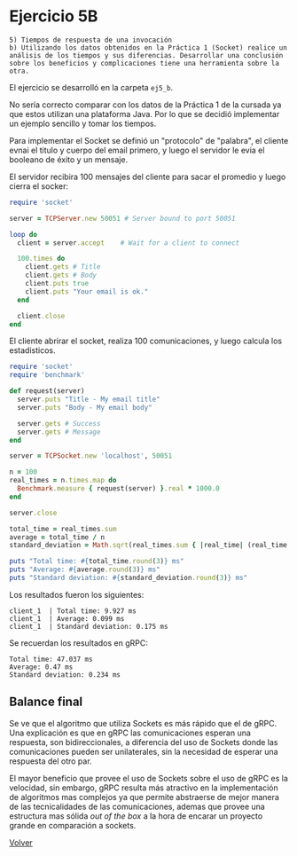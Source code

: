 # Ejercicio 5B
```
5) Tiempos de respuesta de una invocación
b) Utilizando los datos obtenidos en la Práctica 1 (Socket) realice un análisis de los tiempos y sus diferencias. Desarrollar una conclusión sobre los beneficios y complicaciones tiene una herramienta sobre la otra.
```
El ejercicio se desarrolló en la carpeta `ej5_b`.

No sería correcto comparar con los datos de la Práctica 1 de la cursada ya que estos utilizan una plataforma Java. Por lo que se decidió implementar un ejemplo sencillo y tomar los tiempos.

Para implementar el Socket se definió un "protocolo" de "palabra", el cliente evnai el titulo y cuerpo del email primero, y luego el servidor le evia el booleano de éxito y un mensaje.

El servidor recibira 100 mensajes del cliente para sacar el promedio y luego cierra el socker:
```ruby
require 'socket'

server = TCPServer.new 50051 # Server bound to port 50051

loop do
  client = server.accept    # Wait for a client to connect

  100.times do
    client.gets # Title
    client.gets # Body
    client.puts true
    client.puts "Your email is ok."
  end

  client.close
end
```

El cliente abrirar el socket, realiza 100 comunicaciones, y luego calcula los estadisticos.
```ruby
require 'socket'
require 'benchmark'

def request(server)
  server.puts "Title - My email title"
  server.puts "Body - My email body"

  server.gets # Success
  server.gets # Message
end

server = TCPSocket.new 'localhost', 50051

n = 100
real_times = n.times.map do
  Benchmark.measure { request(server) }.real * 1000.0
end

server.close

total_time = real_times.sum
average = total_time / n
standard_deviation = Math.sqrt(real_times.sum { |real_time| (real_time - average) ** 2} / (n - 1)) 

puts "Total time: #{total_time.round(3)} ms"
puts "Average: #{average.round(3)} ms"
puts "Standard deviation: #{standard_deviation.round(3)} ms"
```

Los resultados fueron los siguientes:
```
client_1  | Total time: 9.927 ms
client_1  | Average: 0.099 ms
client_1  | Standard deviation: 0.175 ms
```

Se recuerdan los resultados en gRPC:
```
Total time: 47.037 ms
Average: 0.47 ms
Standard deviation: 0.234 ms
```

## Balance final

Se ve que el algoritmo que utiliza Sockets es más rápido que el de gRPC.
Una explicación es que en gRPC las comunicaciones esperan una respuesta, son bidireccionales, a diferencia del uso de Sockets donde las comunicaciones pueden ser unilaterales, sin la necesidad de esperar una respuesta del otro par.

El mayor beneficio que provee el uso de Sockets sobre el uso de gRPC es la velocidad, sin embargo, gRPC resulta más atractivo en la implementación de algoritmos mas complejos ya que permite abstraerse de mejor manera de las tecnicalidades de las comunicaciones, ademas que provee una estructura mas sólida *out of the box* a la hora de encarar un proyecto grande en comparación a sockets.

[Volver](../../README.md)